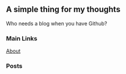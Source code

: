 ## A simple thing for my thoughts

Who needs a blog when you have Github?

### Main Links

[About](/about/about.md) 

### Posts
